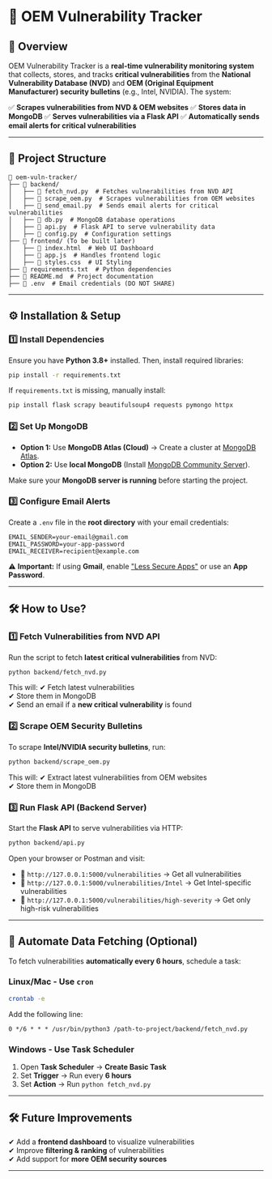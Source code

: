 # 🚀 OEM Vulnerability Tracker

## 📌 Overview
OEM Vulnerability Tracker is a **real-time vulnerability monitoring system** that collects, stores, and tracks **critical vulnerabilities** from the **National Vulnerability Database (NVD)** and **OEM (Original Equipment Manufacturer) security bulletins** (e.g., Intel, NVIDIA). The system:

✅ **Scrapes vulnerabilities from NVD & OEM websites**
✅ **Stores data in MongoDB**
✅ **Serves vulnerabilities via a Flask API**
✅ **Automatically sends email alerts for critical vulnerabilities**

---

## 📂 Project Structure
```
📁 oem-vuln-tracker/
├── 📂 backend/  
│   ├── 📜 fetch_nvd.py  # Fetches vulnerabilities from NVD API  
│   ├── 📜 scrape_oem.py  # Scrapes vulnerabilities from OEM websites  
│   ├── 📜 send_email.py  # Sends email alerts for critical vulnerabilities  
│   ├── 📜 db.py  # MongoDB database operations  
│   ├── 📜 api.py  # Flask API to serve vulnerability data  
│   ├── 📜 config.py  # Configuration settings  
├── 📂 frontend/ (To be built later)  
│   ├── 📜 index.html  # Web UI Dashboard  
│   ├── 📜 app.js  # Handles frontend logic  
│   ├── 📜 styles.css  # UI Styling  
├── 📜 requirements.txt  # Python dependencies  
├── 📜 README.md  # Project documentation  
├── 📜 .env  # Email credentials (DO NOT SHARE)  
```

---

## ⚙️ **Installation & Setup**

### **1️⃣ Install Dependencies**
Ensure you have **Python 3.8+** installed. Then, install required libraries:
```bash
pip install -r requirements.txt
```
If `requirements.txt` is missing, manually install:
```bash
pip install flask scrapy beautifulsoup4 requests pymongo httpx
```

### **2️⃣ Set Up MongoDB**
- **Option 1:** Use **MongoDB Atlas (Cloud)** → Create a cluster at [MongoDB Atlas](https://www.mongodb.com/cloud/atlas).
- **Option 2:** Use **local MongoDB** (Install [MongoDB Community Server](https://www.mongodb.com/try/download/community)).

Make sure your **MongoDB server is running** before starting the project.

### **3️⃣ Configure Email Alerts**
Create a `.env` file in the **root directory** with your email credentials:
```
EMAIL_SENDER=your-email@gmail.com  
EMAIL_PASSWORD=your-app-password  
EMAIL_RECEIVER=recipient@example.com  
```
⚠️ **Important:** If using **Gmail**, enable ["Less Secure Apps"](https://myaccount.google.com/security) or use an **App Password**.

---

## 🛠️ **How to Use?**

### **1️⃣ Fetch Vulnerabilities from NVD API**
Run the script to fetch **latest critical vulnerabilities** from NVD:
```bash
python backend/fetch_nvd.py
```
This will:
✔ Fetch latest vulnerabilities  
✔ Store them in MongoDB  
✔ Send an email if a **new critical vulnerability** is found  

### **2️⃣ Scrape OEM Security Bulletins**
To scrape **Intel/NVIDIA security bulletins**, run:
```bash
python backend/scrape_oem.py
```
This will:
✔ Extract latest vulnerabilities from OEM websites  
✔ Store them in MongoDB  

### **3️⃣ Run Flask API (Backend Server)**
Start the **Flask API** to serve vulnerabilities via HTTP:
```bash
python backend/api.py
```
Open your browser or Postman and visit:
- 🔹 `http://127.0.0.1:5000/vulnerabilities` → Get all vulnerabilities  
- 🔹 `http://127.0.0.1:5000/vulnerabilities/Intel` → Get Intel-specific vulnerabilities  
- 🔹 `http://127.0.0.1:5000/vulnerabilities/high-severity` → Get only high-risk vulnerabilities  

---

## 🚀 **Automate Data Fetching (Optional)**
To fetch vulnerabilities **automatically every 6 hours**, schedule a task:

### **Linux/Mac - Use `cron`**
```bash
crontab -e
```
Add the following line:
```
0 */6 * * * /usr/bin/python3 /path-to-project/backend/fetch_nvd.py
```

### **Windows - Use Task Scheduler**
1. Open **Task Scheduler** → **Create Basic Task**  
2. Set **Trigger** → Run every **6 hours**  
3. Set **Action** → Run `python fetch_nvd.py`  

---

## 🛠️ **Future Improvements**
✔ Add a **frontend dashboard** to visualize vulnerabilities  
✔ Improve **filtering & ranking** of vulnerabilities  
✔ Add support for **more OEM security sources**  

---

